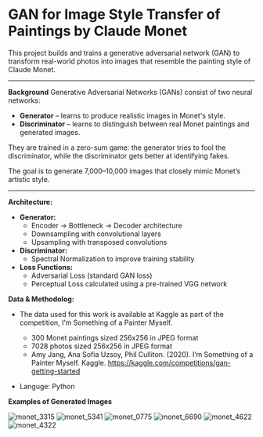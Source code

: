 # GAN for Image Style Transfer of Paintings by Claude Monet
This project builds and trains a generative adversarial network (GAN) to transform real-world photos into images that resemble the painting style of Claude Monet.

---
**Background**
Generative Adversarial Networks (GANs) consist of two neural networks:  
- **Generator** – learns to produce realistic images in Monet's style.  
- **Discriminator** – learns to distinguish between real Monet paintings and generated images.

They are trained in a zero-sum game: the generator tries to fool the discriminator, while the discriminator gets better at identifying fakes.

The goal is to generate 7,000–10,000 images that closely mimic Monet’s artistic style.

---

**Architecture:**
- **Generator:**
  - Encoder → Bottleneck → Decoder architecture
  - Downsampling with convolutional layers
  - Upsampling with transposed convolutions
- **Discriminator:**
  - Spectral Normalization to improve training stability
- **Loss Functions:**
  - Adversarial Loss (standard GAN loss)
  - Perceptual Loss calculated using a pre-trained VGG network

**Data & Methodolog:**

- The data used for this work is available at Kaggle as part of the competition, I’m Something of a Painter Myself.
  - 300 Monet paintings sized 256x256 in JPEG format
  - 7028 photos sized 256x256 in JPEG format
  - Amy Jang, Ana Sofia Uzsoy, Phil Culliton. (2020). I’m Something of a Painter Myself. Kaggle. https://kaggle.com/competitions/gan-getting-started

- Languge: Python

**Examples of Generated Images**

![monet_3315](https://github.com/user-attachments/assets/a74db28d-ac0a-4e0d-ba02-329d9a7a525b)
![monet_5341](https://github.com/user-attachments/assets/a2eccaa7-2125-428d-aeeb-4f3f8497c87d)
![monet_0775](https://github.com/user-attachments/assets/d83c936b-9d8e-450b-8e97-0f7b680e5f1a)
![monet_6690](https://github.com/user-attachments/assets/a82d482b-8458-40a5-8cfc-e241da803ba3)
![monet_4622](https://github.com/user-attachments/assets/a01c1f0e-47ff-4ed0-8241-62ce35e0c26b)
![monet_4322](https://github.com/user-attachments/assets/55dd79d3-bb1c-48b8-991b-0a806d9bce16)



